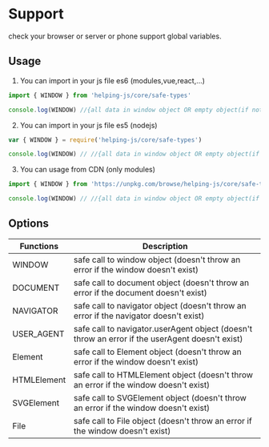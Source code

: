 # Support

check your browser or server or phone support global variables.

## Usage
1. You can import in your js file es6 (modules,vue,react,...)

```javascript
import { WINDOW } from 'helping-js/core/safe-types'

console.log(WINDOW) //{all data in window object OR empty object(if not support window)}
```
2. You can import in your js file es5 (nodejs)
```javascript
var { WINDOW } = require('helping-js/core/safe-types')

console.log(WINDOW) // //{all data in window object OR empty object(if not support window)}
```
3. You can usage from CDN (only modules)
```javascript
import { WINDOW } from 'https://unpkg.com/browse/helping-js/core/safe-types.js'

console.log(WINDOW) // //{all data in window object OR empty object(if not support window)}
```

## Options

| Functions                    | Description                                                                    | 
| --------------------------   | ------------------------------------------------------------------------------ | 
| WINDOW                       | safe call to window object (doesn't throw an error if the window doesn't exist)      | 
| DOCUMENT                     | safe call to document object (doesn't throw an error if the document doesn't exist)       | 
| NAVIGATOR                    | safe call to navigator object (doesn't throw an error if the navigator doesn't exist)      | 
| USER_AGENT                   | safe call to navigator.userAgent object (doesn't throw an error if the userAgent doesn't exist)    | 
| Element                       | safe call to Element object (doesn't throw an error if the window doesn't exist)      | 
| HTMLElement                       | safe call to HTMLElement object (doesn't throw an error if the window doesn't exist)      | 
| SVGElement                       | safe call to SVGElement object (doesn't throw an error if the window doesn't exist)      | 
| File                       | safe call to File object (doesn't throw an error if the window doesn't exist)      | 


